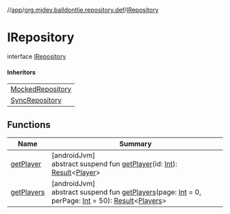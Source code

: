 //[app](../../../index.md)/[org.mjdev.balldontlie.repository.def](../index.md)/[IRepository](index.md)

# IRepository

interface [IRepository](index.md)

#### Inheritors

| |
|---|
| [MockedRepository](../../org.mjdev.balldontlie.repository.impl/-mocked-repository/index.md) |
| [SyncRepository](../../org.mjdev.balldontlie.repository.impl/-sync-repository/index.md) |

## Functions

| Name | Summary |
|---|---|
| [getPlayer](get-player.md) | [androidJvm]<br>abstract suspend fun [getPlayer](get-player.md)(id: [Int](https://kotlinlang.org/api/latest/jvm/stdlib/kotlin/-int/index.html)): [Result](https://kotlinlang.org/api/latest/jvm/stdlib/kotlin/-result/index.html)&lt;[Player](../../org.mjdev.balldontlie.model/-player/index.md)&gt; |
| [getPlayers](get-players.md) | [androidJvm]<br>abstract suspend fun [getPlayers](get-players.md)(page: [Int](https://kotlinlang.org/api/latest/jvm/stdlib/kotlin/-int/index.html) = 0, perPage: [Int](https://kotlinlang.org/api/latest/jvm/stdlib/kotlin/-int/index.html) = 50): [Result](https://kotlinlang.org/api/latest/jvm/stdlib/kotlin/-result/index.html)&lt;[Players](../../org.mjdev.balldontlie.model/-players/index.md)&gt; |
